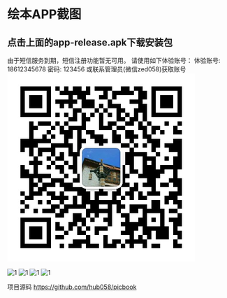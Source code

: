 # 绘本APP截图
## 点击上面的app-release.apk下载安装包
由于短信服务到期，短信注册功能暂无可用。
请使用如下体验账号：
体验账号: 18612345678 密码: 123456
或联系管理员(微信zed058)获取账号
![qrcode](/screenshot/qrcode.jpg)


![1](/screenshot/01.jpg)
![1](/screenshot/02.jpg)
![1](/screenshot/03.jpg)
![1](/screenshot/04.jpg)

项目源码
https://github.com/hub058/picbook
